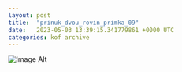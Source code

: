 ```yaml
---
layout:	post
title:	"prinuk_dvou_rovin_primka_09"
date:	2023-05-03 13:39:15.341779861 +0000 UTC
categories:	kof archive
---
```


![Image Alt](https://k0f.github.io/assets/prinuk_dvou_rovin_primka_09.png)